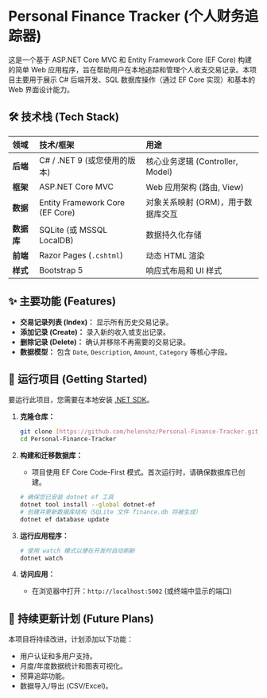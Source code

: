 # Personal Finance Tracker (个人财务追踪器)

这是一个基于 ASP.NET Core MVC 和 Entity Framework Core (EF Core) 构建的简单 Web 应用程序，旨在帮助用户在本地追踪和管理个人收支交易记录。本项目主要用于展示 C# 后端开发、SQL 数据库操作（通过 EF Core 实现）和基本的 Web 界面设计能力。

## 🛠️ 技术栈 (Tech Stack)

| 领域 | 技术/框架 | 用途 |
| :--- | :--- | :--- |
| **后端** | C# / .NET 9 (或您使用的版本) | 核心业务逻辑 (Controller, Model) |
| **框架** | ASP.NET Core MVC | Web 应用架构 (路由, View) |
| **数据** | Entity Framework Core (EF Core) | 对象关系映射 (ORM)，用于数据库交互 |
| **数据库** | SQLite (或 MSSQL LocalDB) | 数据持久化存储 |
| **前端** | Razor Pages (`.cshtml`) | 动态 HTML 渲染 |
| **样式** | Bootstrap 5 | 响应式布局和 UI 样式 |

## ✨ 主要功能 (Features)

* **交易记录列表 (Index)：** 显示所有历史交易记录。
* **添加记录 (Create)：** 录入新的收入或支出记录。
* **删除记录 (Delete)：** 确认并移除不再需要的交易记录。
* **数据模型：** 包含 `Date`, `Description`, `Amount`, `Category` 等核心字段。

## 🚀 运行项目 (Getting Started)

要运行此项目，您需要在本地安装 [.NET SDK](https://dotnet.microsoft.com/download)。

1.  **克隆仓库：**
    ```bash
    git clone [https://github.com/helenshz/Personal-Finance-Tracker.git](https://github.com/helenshz/Personal-Finance-Tracker.git)
    cd Personal-Finance-Tracker
    ```

2.  **构建和迁移数据库：**
    * 项目使用 EF Core Code-First 模式。首次运行时，请确保数据库已创建。
    ```bash
    # 确保您已安装 dotnet ef 工具
    dotnet tool install --global dotnet-ef 
    # 创建并更新数据库结构（SQLite 文件 finance.db 将被生成）
    dotnet ef database update 
    ```

3.  **运行应用程序：**
    ```bash
    # 使用 watch 模式以便在开发时自动刷新
    dotnet watch 
    ```

4.  **访问应用：**
    * 在浏览器中打开：`http://localhost:5002` (或终端中显示的端口)

## 📌 持续更新计划 (Future Plans)

本项目将持续改进，计划添加以下功能：

* 用户认证和多用户支持。
* 月度/年度数据统计和图表可视化。
* 预算追踪功能。
* 数据导入/导出 (CSV/Excel)。
